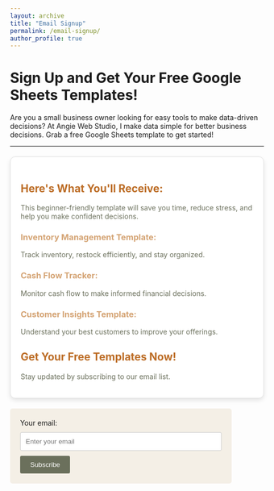 ```yaml
---
layout: archive
title: "Email Signup"
permalink: /email-signup/
author_profile: true
---
```


<h1>Sign Up and Get Your Free Google Sheets Templates!</h1>
<p>Are you a small business owner looking for easy tools to make data-driven decisions? At Angie Web Studio, I make data simple for better business decisions. Grab a free Google Sheets template to get started!</p>

---

<div class="card">
  <h2>Here's What You'll Receive:</h2>
  <p>This beginner-friendly template will save you time, reduce stress, and help you make confident decisions.</p>

  <h3>Inventory Management Template:</h3>
  <p>Track inventory, restock efficiently, and stay organized.</p>
  <h3>Cash Flow Tracker:</h3>
  <p>Monitor cash flow to make informed financial decisions.</p>
  <h3>Customer Insights Template:</h3>
  <p>Understand your best customers to improve your offerings.</p>

  <h2>Get Your Free Templates Now!</h2>
  <p>Stay updated by subscribing to our email list.</p>
</div>

<form action="https://formspree.io/f/mrbgzvqp" method="POST">
  <label>Your email:
    <input type="email" name="email" placeholder="Enter your email" required>
  </label>
  <button type="submit">Subscribe</button>
</form>

<style>
  /* Custom styles for the email signup form */
  form {
    background-color: #f4efe6;
    padding: 20px;
    border-radius: 5px;
    max-width: 400px;
    /* Remove centering */
    margin: 0;  /* Remove 'auto' to stop centering */
  }

  input[type="email"] {
    width: 100%;
    padding: 10px;
    margin: 10px 0;
    border-radius: 3px;
    border: 1px solid #ccc;
  }

  button {
    background-color: #6b705c;
    color: white;
    padding: 10px 20px;
    border: none;
    border-radius: 3px;
    cursor: pointer;
  }

  button:hover {
    background-color: #d4a373;
  }
  .card {
    background-color: #fff;
    border-radius: 10px;
    box-shadow: 0 4px 8px rgba(0, 0, 0, 0.1);
    padding: 20px;
    margin: 20px 0;
    max-width: 600px;
    border: 1px solid #e0e0e0;
  }

  .card h2, .card h3, .card p {
    color: #6b705c;
  }

  .card h2 {
    color: #bc6c25;
  }

  .card h3 {
    color: #d4a373;
  }

  .card p {
    color: #6b705c;
  }

  $1